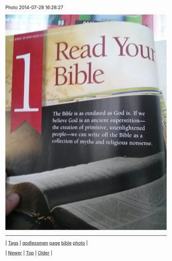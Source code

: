 <!--
title: Photo 2014-07-28 16
date: 2020-06-28T15:27:00.360Z
tags: godlessmen, page, bible, photo
-->


Photo 2014-07-28 16:28:27

![](93120848899-0.jpg)

<!--BOTTOM-POST-NAVIGATION-->
---

| [Tags](tags.md) | [godlessmen](tag-godlessmen.md) [page](tag-page.md) [bible](tag-bible.md) [photo](tag-photo.md) |

| [Newer](93115176564.md) | [Top](index.md) | [Older](93127102020.md) |